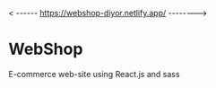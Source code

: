 
 < ------ https://webshop-diyor.netlify.app/ -------->

# WebShop
E-commerce web-site using React.js and sass
